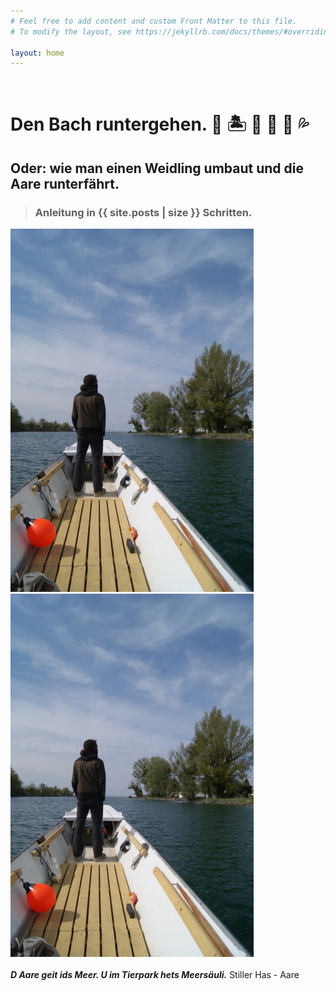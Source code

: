 ```yaml
---
# Feel free to add content and custom Front Matter to this file.
# To modify the layout, see https://jekyllrb.com/docs/themes/#overriding-theme-defaults

layout: home
---
```


&nbsp;
&nbsp;
&nbsp;
&nbsp;
&nbsp;

# Den Bach runtergehen. 🐳 🏝️ 🚣 🌊 🐙 💦
## Oder: wie man einen Weidling umbaut und die Aare runterfährt. 

> ### Anleitung in {{ site.posts | size }} Schritten.

  <div><img src="/img/splash.jpg"></div>

  <div><img src="/img/splash.jpg"></div>

<div>
<br/>
<i><b>D Aare geit ids Meer. U im Tierpark hets Meersäuli.</b></i> Stiller Has - Aare
</div>






